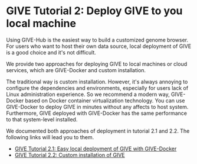 # GIVE Tutorial 2: Deploy GIVE to you local machine

Using GIVE-Hub is the easiest way to build a customized genome browser. For users who want to host their own data source, local deployment of GIVE is a good choice and it's not difficult.  

We provide two approaches for deploying GIVE to local machines or cloud services, which are GIVE-Docker and custom installation.

The traditional way is custom installation. However, it's always annoying to configure the dependencies and environments, especially for users lack of Linux administration experience. So we recommend a modern way, GIVE-Docker based on Docker container virtualization technology. You can use GIVE-Docker to deploy GIVE in minutes without any affects to host system. Furthermore, GIVE deployed with GIVE-Docker has the same performance to that system-level installed.

We documented both approaches of deployment in tutorial 2.1 and 2.2. The following links will lead you to them.

- [GIVE Tutorial 2.1: Easy local deployment of GIVE with GIVE-Docker](2.1-GIVE-Docker.md)
- [GIVE Tutorial 2.2: Custom installation of GIVE](2.2-custom-installation.md)  
